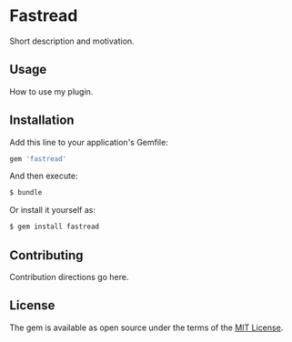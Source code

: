 # Fastread
Short description and motivation.

## Usage
How to use my plugin.

## Installation
Add this line to your application's Gemfile:

```ruby
gem 'fastread'
```

And then execute:
```bash
$ bundle
```

Or install it yourself as:
```bash
$ gem install fastread
```

## Contributing
Contribution directions go here.

## License
The gem is available as open source under the terms of the [MIT License](http://opensource.org/licenses/MIT).
